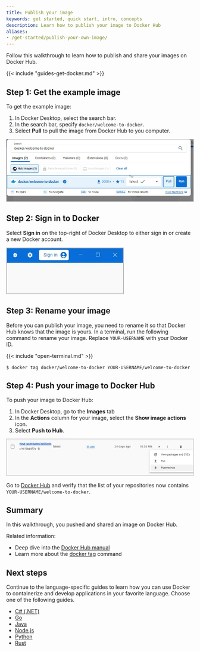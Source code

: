 ```yaml
---
title: Publish your image
keywords: get started, quick start, intro, concepts
description: Learn how to publish your image to Docker Hub
aliases:
- /get-started/publish-your-own-image/
---
```


Follow this walkthrough to learn how to publish and share your images on Docker Hub.

{{< include "guides-get-docker.md" >}}

## Step 1: Get the example image

To get the example image:

1. In Docker Desktop, select the search bar.
2. In the search bar, specify `docker/welcome-to-docker`.
3. Select **Pull** to pull the image from Docker Hub to you computer.

![Search Docker Desktop for the welcome-to-docker image](images/getting-started-search.webp?w=650&border=true)

## Step 2: Sign in to Docker

Select **Sign in** on the top-right of Docker Desktop to either sign in or create a new Docker account.

![Signing in to Docker Desktop](images/getting-started-signin.webp?w=300&border=true)

## Step 3: Rename your image

Before you can publish your image, you need to rename it so that Docker Hub knows that the image is yours. In a terminal, run the following command to rename your image. Replace `YOUR-USERNAME` with your Docker ID.

{{< include "open-terminal.md" >}}

```console
$ docker tag docker/welcome-to-docker YOUR-USERNAME/welcome-to-docker
```

## Step 4: Push your image to Docker Hub

To push your image to Docker Hub:

1. In Docker Desktop, go to the **Images** tab
2. In the **Actions** column for your image, select the **Show image actions** icon.
3. Select **Push to Hub**.

![Pushing an image to Docker Hub](images/getting-started-push.webp?w=700&border=true)

Go to [Docker Hub](https://hub.docker.com)⁠ and verify that the list of your repositories now contains `YOUR-USERNAME/welcome-to-docker`.

## Summary

In this walkthrough, you pushed and shared an image on Docker Hub.

Related information:

- Deep dive into the [Docker Hub manual](../../docker-hub/_index.md)
- Learn more about the [docker tag](../../engine/reference/commandline/tag.md)
  command

## Next steps

Continue to the language-specific guides to learn how you can use Docker to containerize and develop applications in your favorite language. Choose one of the following guides.

- [C# (.NET)](../../language/dotnet/_index.md)
- [Go](../../language/golang/_index.md)
- [Java](../../language/java/_index.md)
- [Node.js](../../language/nodejs/_index.md)
- [Python](../../language/python/_index.md)
- [Rust](../../language/rust/_index.md)